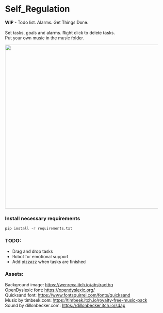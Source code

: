 # Self_Regulation

**WIP** - Todo list. Alarms. Get Things Done. <br /> <br />
Set tasks, goals and alarms. Right click to delete tasks. <br />
Put your own music in the music folder. <br />



<image src="https://user-images.githubusercontent.com/38061493/133556752-6f8070e4-7fda-4160-b60e-e85ca14be3e9.png" width="960" height="540"/>

### Install necessary requirements
    pip install -r requirements.txt
### TODO:
* Drag and drop tasks
* Robot for emotional support
* Add pizzazz when tasks are finished


### Assets:

Background image: https://wenrexa.itch.io/abstractbq <br />
OpenDyslexic font: https://opendyslexic.org/ <br />
Quicksand font: https://www.fontsquirrel.com/fonts/quicksand <br />
Music by timbeek.com: https://timbeek.itch.io/royalty-free-music-pack <br />
Sound by dillonbecker.com: https://dillonbecker.itch.io/sdap <br />
